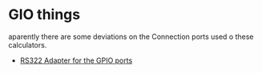 
# GIO things

aparently there are some deviations on the Connection ports used o these calculators. 

- [RS322 Adapter for the GPIO ports](https://blog.damnsoft.org/rs232-ttl-adapter-for-vintage-fx-casio-calculators/)

